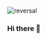 ![reversal](https://capsule-render.vercel.app/api?color=1A0F14&height=105&section=footer&text=%20KimChaeyun();&fontColor=f5ce00&fontSize=70&animation=twinkling)
### Hi there 👋

<!--
**Chaeyuny/Chaeyuny** is a ✨ _special_ ✨ repository because its `README.md` (this file) appears on your GitHub profile.

Here are some ideas to get you started:

- 🔭 I’m currently working on ...
- 🌱 I’m currently learning ...
- 👯 I’m looking to collaborate on ...
- 🤔 I’m looking for help with ...
- 💬 Ask me about ...
- 📫 How to reach me: ...
- 😄 Pronouns: ...
- ⚡ Fun fact: ...
-->
